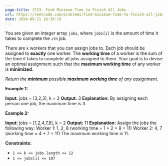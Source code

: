```yaml
---
page-title: 1723. Find Minimum Time to Finish All Jobs
url: https://leetcode.com/problems/find-minimum-time-to-finish-all-jobs/description/
date: 2024-09-21 18:39:19
---
```

You are given an integer array `jobs`, where `jobs[i]` is the amount of time it takes to complete the `ith` job.

There are `k` workers that you can assign jobs to. Each job should be assigned to **exactly** one worker. The **working time** of a worker is the sum of the time it takes to complete all jobs assigned to them. Your goal is to devise an optimal assignment such that the **maximum working time** of any worker is **minimized**.

*Return the **minimum** possible **maximum working time** of any assignment.*

**Example 1:**

**Input:** jobs = \[3,2,3\], k = 3
**Output:** 3
**Explanation:** By assigning each person one job, the maximum time is 3.

**Example 2:**

**Input:** jobs = \[1,2,4,7,8\], k = 2
**Output:** 11
**Explanation:** Assign the jobs the following way:
Worker 1: 1, 2, 8 (working time = 1 + 2 + 8 = 11)
Worker 2: 4, 7 (working time = 4 + 7 = 11)
The maximum working time is 11.

**Constraints:**

-   `1 <= k <= jobs.length <= 12`
-   `1 <= jobs[i] <= 107`
